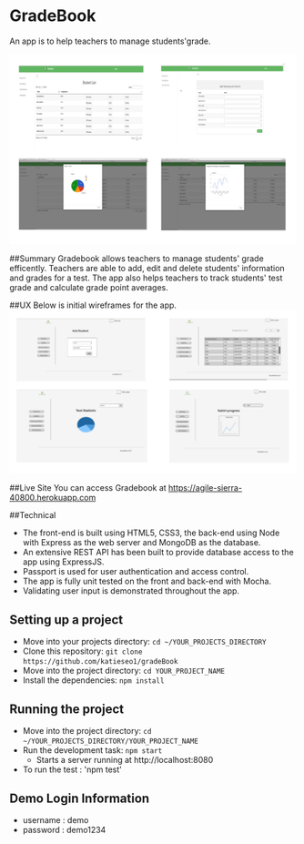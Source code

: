 # GradeBook
An app is to help teachers to manage students'grade.

![Screenshots](https://github.com/katieseo1/gradeBook/blob/master/screenShots/ScreenShot.png)

##Summary
Gradebook allows teachers to manage students' grade efficently. 
Teachers are able to add, edit and delete students' information and grades for a test.
The app also helps teachers to track students' test grade and calculate grade point averages.

##UX
Below is initial wireframes for the app.
![Screenshots](https://github.com/katieseo1/gradeBook/blob/master/screenShots/WireFrame.png)

##Live Site
You can access Gradebook at https://agile-sierra-40800.herokuapp.com

##Technical
* The front-end is built using HTML5, CSS3, the back-end using Node with Express as the web server and MongoDB as the database.
* An extensive REST API has been built to provide database access to the app using ExpressJS.
* Passport is used for user authentication and access control.
* The app is fully unit tested on the front and back-end with Mocha.
* Validating user input is demonstrated throughout the app. 


## Setting up a project
* Move into your projects directory: `cd ~/YOUR_PROJECTS_DIRECTORY`
* Clone this repository: `git clone https://github.com/katieseo1/gradeBook`
* Move into the project directory: `cd YOUR_PROJECT_NAME`
* Install the dependencies: `npm install`


## Running the project
* Move into the project directory: `cd ~/YOUR_PROJECTS_DIRECTORY/YOUR_PROJECT_NAME`
* Run the development task: `npm start`
    * Starts a server running at http://localhost:8080
* To run the test : 'npm test'

## Demo Login Information
* username : demo
* password : demo1234

    
